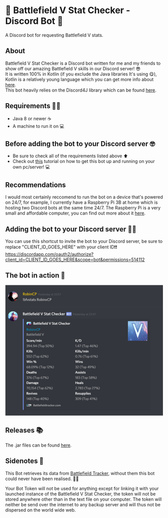# 🔫 Battlefield V Stat Checker - Discord Bot 🔫
A Discord bot for requesting Battlefield V stats.

## About
Battlefield V Stat Checker is a Discord bot written for me and my friends to show off our amazing Battlefield V skills in our Discord server! 😎  
It is written 100% in Kotlin (if you exclude the Java libraries It's using 😋), Kotlin is a relatively young language which you can get more info about [here](https://kotlinlang.org/).  
This bot heavily relies on the Discord4J library which can be found [here](https://discord4j.com/).

## Requirements 👊🏻
- Java 8 or newer ☕
- A machine to run it on 💻

## Before adding the bot to your Discord server 🤓
- Be sure to check all of the requirements listed above ⬆
- Check out [this](HOW-TO-RUN.MD) tutorial on how to get this bot up and running on your own pc/server! 💻

## Recommendations
I would most certainly reccomend to run the bot on a device that's powered on 24/7, for example, I currently have a Raspberry Pi 3B at home which is hosting two Discord bots at the same time 24/7. The Raspberry Pi is a very small and affordable computer, you can find out more about it [here](https://www.raspberrypi.org/). 

## Adding the bot to your Discord server 💪🏻
You can use this shortcut to invite the bot to your Discord server, be sure to replace "CLIENT_ID_GOES_HERE" with your client ID❗❗  
https://discordapp.com/oauth2/authorize?client_id=CLIENT_ID_GOES_HERE&scope=bot&permissions=514112

## The bot in action 🚀
<img src="Images/Example.png" width="500"/>

## Releases 📚
The .jar files can be found [here](Releases). 

## Sidenotes 📝
This Bot retrieves its data from [Battlefield Tracker](https://battlefieldtracker.com/), without them this bot could never have been realised. 🙏🏻  

Your Bot Token will not be used for anything except for linking it with your launched instance of the Battlefield V Stat Checker, the token will not be stored anywhere other than in the text file on your computer. The token will neither be send over the internet to any backup server and will thus not be dispersed on the world wide web. 

